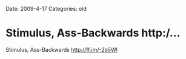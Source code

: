 Date: 2009-4-17
Categories: old

# Stimulus, Ass-Backwards http:/...

Stimulus, Ass-Backwards <a href="http://ff.im/-2b5Wl" rel="nofollow">http://ff.im/-2b5Wl</a>
